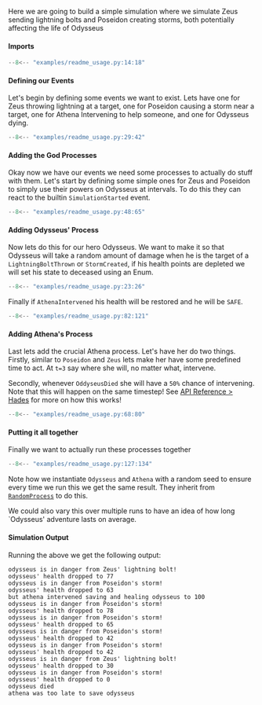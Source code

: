 
Here we are going to build a simple simulation where we simulate Zeus sending lightning bolts and Poseidon creating storms, both potentially affecting the life of Odysseus

#### Imports

```python
--8<-- "examples/readme_usage.py:14:18"
```

#### Defining our Events

Let's begin by defining some events we want to exist. Lets have one for Zeus throwing lightning at a target, one for Poseidon causing a storm near a target, one for Athena Intervening to help someone, and one for Odysseus dying.

```python
--8<-- "examples/readme_usage.py:29:42"
```

#### Adding the God Processes

Okay now we have our events we need some processes to actually do stuff with them. Let's start by defining some simple ones for Zeus and Poseidon to simply use their powers on Odysseus at intervals. To do this they can
react to the builtin `SimulationStarted` event.


```python
--8<-- "examples/readme_usage.py:48:65"
```


#### Adding Odysseus' Process


Now lets do this for our hero Odysseus. We want to make it so that Odysseus will take a random amount of damage when he is the target of a `LightningBoltThrown` or `StormCreated`, if his health points are depleted we will set his state
to deceased using an Enum.

```python
--8<-- "examples/readme_usage.py:23:26"
```

Finally if `AthenaIntervened` his health will be restored and he will be `SAFE`.

```python
--8<-- "examples/readme_usage.py:82:121"
```

#### Adding Athena's Process

Last lets add the crucial Athena process. Let's have her do two things. Firstly, similar to `Poseidon` and `Zeus` lets make her have some predefined time to act. At `t=3` say where she will, no matter what, intervene.

Secondly, whenever `OddyseusDied` she will have a `50%` chance of intervening. Note that this will happen on the same timestep! See [API Reference > Hades](../api_reference/hades.md) for more on how this works!


```python
--8<-- "examples/readme_usage.py:68:80"
```

#### Putting it all together

Finally we want to actually run these processes together

```python
--8<-- "examples/readme_usage.py:127:134"
```

Note how we instantiate `Odysseus` and `Athena` with a random seed to ensure every time we run this we get the same result. They inherit from [`RandomProcess`](../api_reference/process.md#hades.core.process.RandomProcess) to do this.

We could also vary this over multiple runs to have an idea of how long `Odysseus' adventure lasts on average.


#### Simulation Output

Running the above we get the following output:
```
odysseus is in danger from Zeus' lightning bolt!
odysseus' health dropped to 77
odysseus is in danger from Poseidon's storm!
odysseus' health dropped to 63
but athena intervened saving and healing odysseus to 100
odysseus is in danger from Poseidon's storm!
odysseus' health dropped to 78
odysseus is in danger from Poseidon's storm!
odysseus' health dropped to 65
odysseus is in danger from Poseidon's storm!
odysseus' health dropped to 42
odysseus is in danger from Poseidon's storm!
odysseus' health dropped to 42
odysseus is in danger from Zeus' lightning bolt!
odysseus' health dropped to 30
odysseus is in danger from Poseidon's storm!
odysseus' health dropped to 0
odysseus died
athena was too late to save odysseus
```



